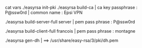 cat vars
./easyrsa init-pki
./easyrsa build-ca
| ca key passphrase : P@ssw0rd
| common name : Epsi VPN

./easyrsa build-server-full server
| pem pass phrase : P@ssw0rd

./easyrsa build-client-full francois
| pem pass phrase : montagne

./easyrsa gen-dh
| ==> /usr/share/easy-rsa/3/pki/dh.pem


